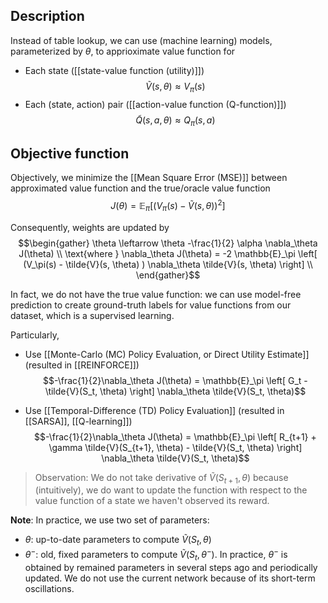 ## Description
Instead of table lookup, we can use (machine learning) models, parameterized by $\theta$, to apprioximate value function for
- Each state ([[state-value function (utility)]])
	$$\tilde{V}(s, \theta) \approx V_\pi(s)$$
- Each (state, action) pair ([[action-value function (Q-function)]])
	$$\tilde{Q}(s, a, \theta) \approx Q_\pi(s,a)$$
	
## Objective function
Objectively, we minimize the [[Mean Square Error (MSE)]] between approximated value function and the true/oracle value function
$$J(\theta) = \mathbb{E}_\pi[ (V_\pi(s) - \tilde{V}(s, \theta))^2 ]$$

Consequently, weights are updated by
$$\begin{gather}
\theta \leftarrow \theta -\frac{1}{2} \alpha \nabla_\theta J(\theta) \\
\text{where }
\nabla_\theta J(\theta) = -2 \mathbb{E}_\pi \left[ (V_\pi(s) - \tilde{V}(s, \theta) ) \nabla_\theta \tilde{V}(s, \theta) \right] \\
\end{gather}$$

In fact, we do not have the true value function: we can use model-free prediction to create ground-truth labels for value functions from our dataset, which is a supervised learning.

Particularly,
- Use [[Monte-Carlo (MC) Policy Evaluation, or Direct Utility Estimate]] (resulted in [[REINFORCE]])
$$-\frac{1}{2}\nabla_\theta J(\theta) = \mathbb{E}_\pi \left[ G_t - \tilde{V}(S_t, \theta) \right] \nabla_\theta \tilde{V}(S_t, \theta)$$

- Use [[Temporal-Difference (TD) Policy Evaluation]] (resulted in [[SARSA]], [[Q-learning]])
$$-\frac{1}{2}\nabla_\theta J(\theta) = \mathbb{E}_\pi \left[ R_{t+1} + \gamma \tilde{V}(S_{t+1}, \theta) - \tilde{V}(S_t, \theta) \right] \nabla_\theta \tilde{V}(S_t, \theta)$$
> Observation: We do not take derivative of $\tilde{V}(S_{t+1}, \theta)$ because (intuitively), we do want to update the function with respect to the value function of a state we haven't observed its reward.

**Note**: In practice, we use two set of parameters:
- $\theta$: up-to-date parameters to compute $\tilde{V}(S_t, \theta)$
- $\theta^-$: old, fixed parameters to compute $\tilde{V}(S_t, \theta^-)$. In practice, $\theta^-$ is obtained by remained parameters in several steps ago and periodically updated. We do not use the current network because of its short-term oscillations.